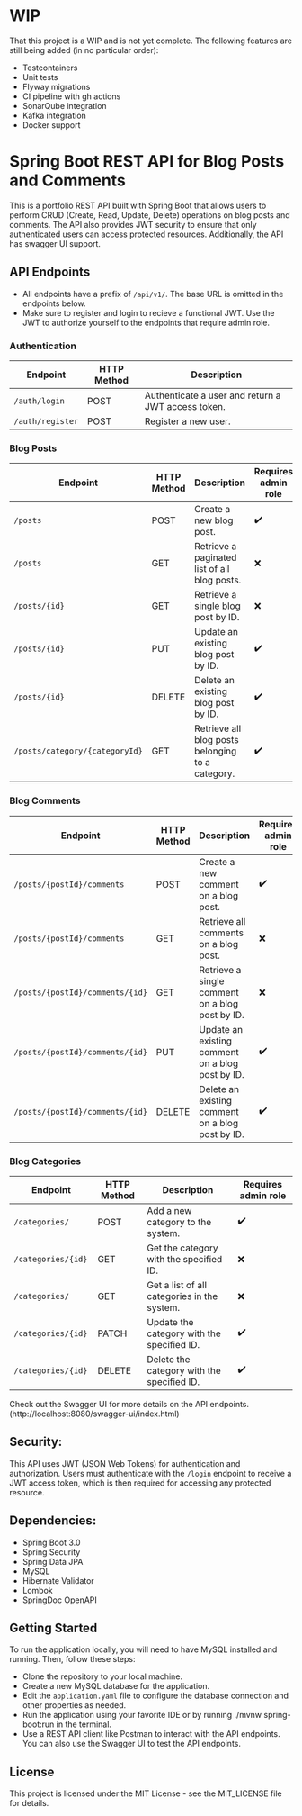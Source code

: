# WIP
That this project is a WIP and is not yet complete. The following features are still being added (in no particular order):
- Testcontainers
- Unit tests
- Flyway migrations
- CI pipeline with gh actions
- SonarQube integration
- Kafka integration
- Docker support

# Spring Boot REST API for Blog Posts and Comments
This is a portfolio REST API built with Spring Boot that allows users to perform CRUD (Create, Read, Update, Delete) operations on blog posts and comments. The API also provides JWT security to ensure that only authenticated users can access protected resources. Additionally, the API has swagger UI support.

## API Endpoints
- All endpoints have a prefix of ```/api/v1/```. The base URL is omitted in the endpoints below.
- Make sure to register and login to recieve a functional JWT. Use the JWT to authorize yourself to the endpoints that require admin role.

### Authentication
| Endpoint        | HTTP Method | Description                                        |
|-----------------|-------------|----------------------------------------------------|
| ```/auth/login```    | POST        | Authenticate a user and return a JWT access token. |
| ```/auth/register``` | POST        | Register a new user.                               | 


### Blog Posts

| Endpoint                           | HTTP Method | Description                                      | Requires admin role |
|------------------------------------|-------------|--------------------------------------------------|---------------------|
| ```/posts```                       | POST        | Create a new blog post.                          | :heavy_check_mark:  |
| ```/posts```                       | GET         | Retrieve a paginated list of all blog posts.     | :x:                 |
| ```/posts/{id}```                  | GET         | Retrieve a single blog post by ID.               | :x:                 |
| ```/posts/{id}```                  | PUT         | 	Update an existing blog post by ID.             | :heavy_check_mark:  |
| ```/posts/{id}```                  | DELETE	     | Delete an existing blog post by ID.              | :heavy_check_mark:  |
| ```/posts/category/{categoryId}``` | GET         | Retrieve all blog posts belonging to a category. | :heavy_check_mark:  |

### Blog Comments
| Endpoint                            | HTTP Method | Description                                      | Requires admin role |
|-------------------------------------|-------------|--------------------------------------------------|---------------------|
| ```/posts/{postId}/comments```      | 	POST       | Create a new comment on a blog post.             | :heavy_check_mark:  |
| ```/posts/{postId}/comments```      | 	GET	       | Retrieve all comments on a blog post.            | :x:                 |
| ```/posts/{postId}/comments/{id}``` | 	GET	       | Retrieve a single comment on a blog post by ID.  | :x:                 |
| ```/posts/{postId}/comments/{id}``` | 	PUT	       | Update an existing comment on a blog post by ID. | :heavy_check_mark:  |
| ```/posts/{postId}/comments/{id}``` | DELETE      | Delete an existing comment on a blog post by ID. | :heavy_check_mark:  |

### Blog Categories
| Endpoint                | HTTP Method | Description                                 | Requires admin role |
|-------------------------|-------------|---------------------------------------------|---------------------|
| ```/categories/```	     | POST        | Add a new category to the system.           | :heavy_check_mark:  |
| ```/categories/{id}```  | GET         | Get the category with the specified ID.     | :x:                 |
| ```/categories/   ```   | GET         | Get a list of all categories in the system. | :x:                 |
| ```/categories/{id}```  | PATCH       | Update the category with the specified ID.  | :heavy_check_mark:  |                       
| ```/categories/{id} ``` | DELETE      | Delete the category with the specified ID.  | :heavy_check_mark:  |                          

Check out the Swagger UI for more details on the API endpoints. (http://localhost:8080/swagger-ui/index.html)

## Security:
This API uses JWT (JSON Web Tokens) for authentication and authorization. Users must authenticate with the ```/login``` endpoint to receive a JWT access token, which is then required for accessing any protected resource.

## Dependencies:
- Spring Boot 3.0
- Spring Security
- Spring Data JPA
- MySQL
- Hibernate Validator
- Lombok
- SpringDoc OpenAPI 

## Getting Started
To run the application locally, you will need to have MySQL installed and running. Then, follow these steps:

- Clone the repository to your local machine.
- Create a new MySQL database for the application.
- Edit the ```application.yaml``` file to configure the database connection and other properties as needed.
- Run the application using your favorite IDE or by running ./mvnw spring-boot:run in the terminal.
- Use a REST API client like Postman to interact with the API endpoints. You can also use the Swagger UI to test the API endpoints.

## License
This project is licensed under the MIT License - see the MIT_LICENSE file for details.

